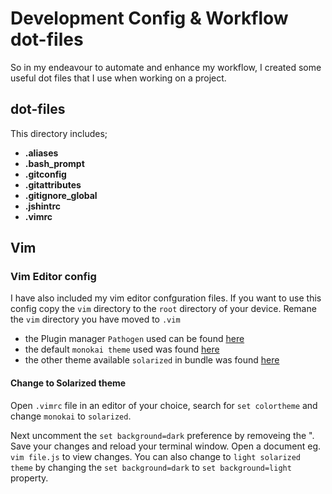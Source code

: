 # Development Config & Workflow dot-files 

So in my endeavour to automate and enhance my workflow, I created some useful dot files 
that I use when working on a project.

## dot-files

This directory includes;
- **.aliases**
- **.bash_prompt**
- **.gitconfig**
- **.gitattributes**
- **.gitignore_global**
- **.jshintrc**
- **.vimrc**

## Vim

### Vim Editor config
I have also included my vim editor confguration files. If you want to use this config
copy the `vim` directory to the `root` directory of your device. Remane the `vim` directory 
you have moved to `.vim` 

- the Plugin manager `Pathogen` used can be found [here](https://github.com/tpope/vim-pathogen)
- the default `monokai theme` used was found [here](https://github.com/sickill/vim-monokai)
- the other theme available `solarized` in bundle was found [here](http://ethanschoonover.com/solarized/vim-colors-solarized)

#### Change to Solarized theme
Open `.vimrc` file in an editor of your choice, search for `set colortheme` and change `monokai` to `solarized`.

Next uncomment the `set background=dark` preference by removeing the ". Save your changes and reload your 
terminal window. Open a document eg. `vim file.js` to view changes. You can also change to `light solarized theme` 
by changing the `set background=dark` to `set background=light` property.  
